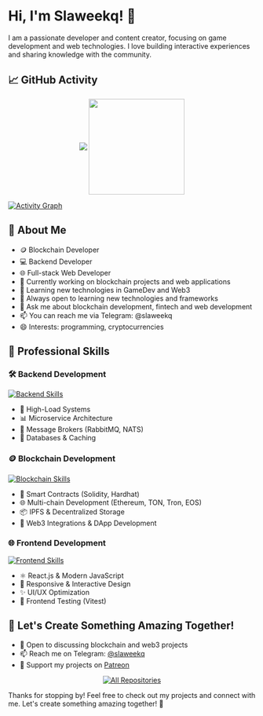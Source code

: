 # Hi, I'm Slaweekq! 👋

I am a passionate developer and content creator, focusing on game development and web technologies. I love building interactive experiences and sharing knowledge with the community.

## 📈 GitHub Activity

<p align="center">
    <img align="center" src="https://github-readme-stats.vercel.app/api?username=0xSlaweekq&show_icons=true&hide_border=true&title_color=94b4a4&amp&icon_color=FFFFFF&amp&text_color=FFFFFF&amp&bg_color=000000&count_private=true&include_all_commits=true"/>
    <img align="center" height="195px" src="https://github-readme-stats.vercel.app/api/top-langs/?username=0xSlaweekq&text_color=FFFFFF&bg_color=000000&title_color=94b4a4&langs_count=15&layout=compact&hide_border=true" />
</p>

[![Activity Graph](https://github-readme-activity-graph.vercel.app/graph/?username=0xSlaweekq&bg_color=000000&color=94b4a4&line=FFFFFF&point=FFFFFF&hide_border=true)](https://github.com/ashutosh00710/github-readme-activity-graph)

## 🚀 About Me

- 🪙 Blockchain Developer
- 💻 Backend Developer
- 🌐 Full-stack Web Developer
- 🔭 Currently working on blockchain projects and web applications
- 🌱 Learning new technologies in GameDev and Web3
- 🤔 Always open to learning new technologies and frameworks
- 💬 Ask me about blockchain development, fintech and web development
- 📫 You can reach me via Telegram: @slaweekq
- 😄 Interests: programming, cryptocurrencies
<!-- - 💪 Supporter Community on [Patreon](https://www.patreon.com/0xSlaweekq) -->

<!--
<p align="center">
  <a href="https://skillicons.dev">
    <img src="https://skillicons.dev/icons?i=nodejs,nestjs,postgres,rabbitmq,graphql,apollo,redis,ts,docker,nginx" />
  </a>
</p> -->


## 💼 Professional Skills

### 🛠️ Backend Development
[![Backend Skills](https://skillicons.dev/icons?i=nodejs,nestjs,postgres,rabbitmq,graphql,apollo,redis,ts,docker,nginx)](https://skillicons.dev)
- 🚀 High-Load Systems
- 📊 Microservice Architecture
- 🔄 Message Brokers (RabbitMQ, NATS)
- 💾 Databases & Caching

### 🪙 Blockchain Development
[![Blockchain Skills](https://skillicons.dev/icons?i=solidity,ts,docker,obsidian,ipfs)](https://skillicons.dev)
- 🔗 Smart Contracts (Solidity, Hardhat)
- 🌐 Multi-chain Development (Ethereum, TON, Tron, EOS)
- 📦 IPFS & Decentralized Storage
- 🔐 Web3 Integrations & DApp Development

### 🌐 Frontend Development
[![Frontend Skills](https://skillicons.dev/icons?i=react,bootstrap,materialui,vitest,ts,js,html,css,ps)](https://skillicons.dev)
- ⚛️ React.js & Modern JavaScript
- 🎨 Responsive & Interactive Design
- ✨ UI/UX Optimization
- 🧪 Frontend Testing (Vitest)

## 🤝 Let's Create Something Amazing Together!

- 💬 Open to discussing blockchain and web3 projects
- 📫 Reach me on Telegram: [@slaweekq](https://t.me/slaweekq)
- 💖 Support my projects on [Patreon](https://www.patreon.com/0xSlaweekq)

<div align="center">
  <a href="https://github.com/0xSlaweekq?tab=repositories&sort=stargazers">
    <img alt="All Repositories" title="All Repositories" src="https://custom-icon-badges.demolab.com/badge/-View%20All%20My%20Projects-000000?style=for-the-badge&logoColor=white&logo=repo"/>
  </a>
</div>

Thanks for stopping by! Feel free to check out my projects and connect with me. Let's create something amazing together! 🚀
